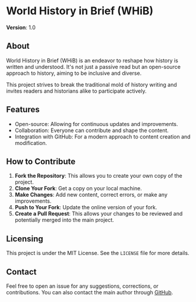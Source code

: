 # World History in Brief (WHiB)

**Version**: 1.0

## About

World History in Brief (WHiB) is an endeavor to reshape how history is written and understood. It's not just a passive read but an open-source approach to history, aiming to be inclusive and diverse.

This project strives to break the traditional mold of history writing and invites readers and historians alike to participate actively.

## Features

- Open-source: Allowing for continuous updates and improvements.
- Collaboration: Everyone can contribute and shape the content.
- Integration with GitHub: For a modern approach to content creation and modification.

## How to Contribute

1. **Fork the Repository**: This allows you to create your own copy of the project.
2. **Clone Your Fork**: Get a copy on your local machine.
3. **Make Changes**: Add new content, correct errors, or make any improvements.
4. **Push to Your Fork**: Update the online version of your fork.
5. **Create a Pull Request**: This allows your changes to be reviewed and potentially merged into the main project.

## Licensing

This project is under the MIT License. See the `LICENSE` file for more details.

## Contact

Feel free to open an issue for any suggestions, corrections, or contributions. You can also contact the main author through [GitHub](https://github.com/nicholaskarlson).


